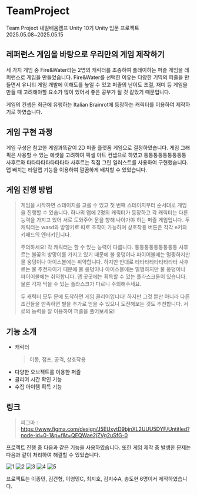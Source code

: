 # TeamProject
Team Project 내일배움캠프 Unity 10기 Unity 입문 프로젝트
2025.05.08~2025.05.15

## 레퍼런스 게임을 바탕으로 우리만의 게임 제작하기
세 가지 게임 중 Fire&Water라는 2명의 캐릭터를 조종하여 플레이하는 퍼즐 게임을 레퍼런스로 게임을 만들었습니다.
Fire&Water를 선택한 이유는 다양한 기믹의 퍼즐을 만들면서 유니티 게임 개발에 이해도를 높일 수 있고 퍼즐의 난이도 조절, 재미 등 게임을 만들 때 고려해야할 요소가 많이 있어서 좋은 공부가 될 것 같았기 때문입니다.

게임의 컨셉은 최근에 유행하는 Italian Brainrot에 등장하는 캐릭터를 이용하여 제작하기로 하였습니다.

## 게임 구현 과정
게임 구성은 참고한 게임과똑같이 2D 퍼즐 플랫폼 게임으로 결정하였습니다.
게임 그래픽은 사용할 수 있는 에셋을 고려하여 픽셀 아트 컨샙으로 하였고 퉁퉁퉁퉁퉁퉁퉁퉁퉁 사후르와 타타타타타타타타타 사후르는 직접 그린 일러스트를 사용하여 구현했습니다.
맵 배치는 타일맵 기능을 이용하여 깔끔하게 배치할 수 있었습니다.



## 게임 진행 방법
> 게임을 시작하면 스테이지를 고를 수 있고 첫 번째 스테이지부터 순서대로 게임을 진행할 수 있습니다.
> 하나의 맵에 2명의 캐릭터가 등장하고 각 캐릭터는 다른 능력을 가지고 있어 서로 도와주어 문을 향해 나아가야 하는 퍼즐 게임입니다.
> 두 캐릭터는 wasd와 방향키로 따로 조작이 가능하며 상호작용 버튼은 각각 e키와 키패드의 엔터키입니다.
> 
> 주의하세요! 각 캐릭터는 할 수 있는 능력이 다릅니다. 퉁퉁퉁퉁퉁퉁퉁퉁퉁 사후르는 불꽃의 방망이를 가지고 있기 때문에 불 웅덩이나 파이어볼에는 멀쩡하지만 물 웅덩이나 아이스볼에는 취약합니다.
> 하지만 반대로 타타타타타타타타타 사후르는 물 주전자이기 때문에 물 웅덩이나 아이스볼에는 멀쩡하지만 불 웅덩이나 파이어볼에는 취약합니다.
> 맵 곳곳에는 획득할 수 있는 플라스크들이 있습니다. 물론 각자 먹을 수 있는 플라스크가 다르니 주의해주세요.
> 
> 두 캐릭터 모두 문에 도착하면 게임 클리어입니다! 하지만 그것 뿐만 아니라 다른 조건들을 만족하면 별을 추가로 얻을 수 있으니 도전해보는 것도 추천합니다.
> 서로의 능력을 잘 이용하여 퍼즐을 풀어보세요!

## 기능 소개
- 캐릭터
  > 이동, 점프, 공격, 상호작용
- 다양한 오브젝트를 이용한 퍼즐
- 클리어 시간 확인 기능
- 수집 아이템 획득 기능


## 링크
> 피그마 :
> https://www.figma.com/design/J5EUxytD9bjnXL2UUU5DYF/Untitled?node-id=0-1&p=f&t=QEQWae2jZVg2uSfG-0


프로젝트 진행 중 다음과 같은 기능을 사용하였습니다. 또한 게임 제작 중 발생한 문제는 다음과 같이 처리하여 해결할 수 있었습니다.

![1](https://github.com/user-attachments/assets/66523576-d9a6-4977-82cd-97920c42d003)
![2](https://github.com/user-attachments/assets/9982eb73-fce7-4349-80f7-c35f16ff5f78)
![3](https://github.com/user-attachments/assets/70738c87-95fa-43aa-bf5b-5477a55ea4a4)
![4](https://github.com/user-attachments/assets/2c39cb32-9c5f-4f52-9855-c716f25adfda)
![5](https://github.com/user-attachments/assets/945ab5bb-f9a6-440e-8240-f004b93eeb13)



프로젝트는 이종민, 김건형, 이영민C, 최지호, 김지수A, 송도현 6명이서 제작하였습니다.
